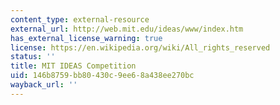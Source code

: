 ```yaml
---
content_type: external-resource
external_url: http://web.mit.edu/ideas/www/index.htm
has_external_license_warning: true
license: https://en.wikipedia.org/wiki/All_rights_reserved
status: ''
title: MIT IDEAS Competition
uid: 146b8759-bb80-430c-9ee6-8a438ee270bc
wayback_url: ''
---
```

